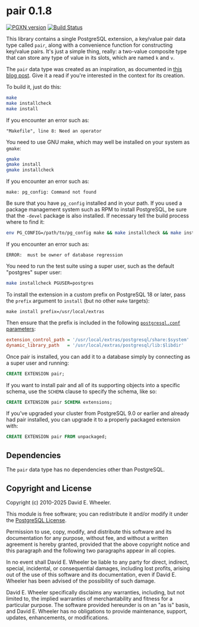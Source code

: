 pair 0.1.8
==========

[![PGXN version](https://badge.fury.io/pg/pair.svg)](https://badge.fury.io/pg/pair)
[![Build Status](https://github.com/theory/kv-pair/workflows/CI/badge.svg)](https://github.com/theory/kv-pair/actions)

This library contains a single PostgreSQL extension, a key/value pair data
type called `pair`, along with a convenience function for constructing
key/value pairs. It's just a simple thing, really: a two-value composite type
that can store any type of value in its slots, which are named `k` and `v`.

The `pair` data type was created as an inspiration, as documented in
[this blog post](https://justatheory.com/2010/08/postgres-key-value-pairs/).
Give it a read if you're interested in the context for its creation.

To build it, just do this:

```sh
make
make installcheck
make install
```

If you encounter an error such as:

```
"Makefile", line 8: Need an operator
```

You need to use GNU make, which may well be installed on your system as
`gmake`:

```sh
gmake
gmake install
gmake installcheck
```

If you encounter an error such as:

```
make: pg_config: Command not found
```

Be sure that you have `pg_config` installed and in your path. If you used a
package management system such as RPM to install PostgreSQL, be sure that the
`-devel` package is also installed. If necessary tell the build process where
to find it:

```sh
env PG_CONFIG=/path/to/pg_config make && make installcheck && make install
```

If you encounter an error such as:

```
ERROR:  must be owner of database regression
```

You need to run the test suite using a super user, such as the default
"postgres" super user:

```sh
make installcheck PGUSER=postgres
```

To install the extension in a custom prefix on PostgreSQL 18 or later, pass
the `prefix` argument to `install` (but no other `make` targets):

    make install prefix=/usr/local/extras

Then ensure that the prefix is included in the following [`postgresql.conf`
parameters]:

```ini
extension_control_path = '/usr/local/extras/postgresql/share:$system'
dynamic_library_path   = '/usr/local/extras/postgresql/lib:$libdir'
```

Once pair is installed, you can add it to a database simply by connecting as
a super user and running:

```sql
CREATE EXTENSION pair;
```

If you want to install pair and all of its supporting objects into a specific
schema, use the `SCHEMA` clause to specify the schema, like so:

```sql
CREATE EXTENSION pair SCHEMA extensions;
```

If you've upgraded your cluster from PostgreSQL 9.0 or earlier and already had
pair installed, you can upgrade it to a properly packaged extension with:

```sql
CREATE EXTENSION pair FROM unpackaged;
```

Dependencies
------------
The `pair` data type has no dependencies other than PostgreSQL.

Copyright and License
---------------------

Copyright (c) 2010-2025 David E. Wheeler.

This module is free software; you can redistribute it and/or modify it under
the [PostgreSQL License](https://www.opensource.org/licenses/postgresql).

Permission to use, copy, modify, and distribute this software and its
documentation for any purpose, without fee, and without a written agreement is
hereby granted, provided that the above copyright notice and this paragraph
and the following two paragraphs appear in all copies.

In no event shall David E. Wheeler be liable to any party for direct,
indirect, special, incidental, or consequential damages, including lost
profits, arising out of the use of this software and its documentation, even
if David E. Wheeler has been advised of the possibility of such damage.

David E. Wheeler specifically disclaims any warranties, including, but not
limited to, the implied warranties of merchantability and fitness for a
particular purpose. The software provided hereunder is on an "as is" basis,
and David E. Wheeler has no obligations to provide maintenance, support,
updates, enhancements, or modifications.

  [`postgresql.conf` parameters]: https://www.postgresql.org/docs/devel/runtime-config-client.html#RUNTIME-CONFIG-CLIENT-OTHER
